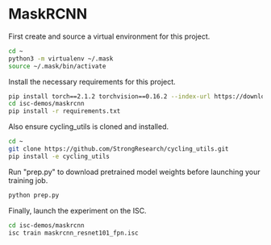 # MaskRCNN

First create and source a virtual environment for this project.

```bash
cd ~
python3 -m virtualenv ~/.mask
source ~/.mask/bin/activate
```

Install the necessary requirements for this project.

```bash
pip install torch==2.1.2 torchvision==0.16.2 --index-url https://download.pytorch.org/whl/cu118
cd isc-demos/maskrcnn
pip install -r requirements.txt
```

Also ensure cycling_utils is cloned and installed.

```bash
cd ~
git clone https://github.com/StrongResearch/cycling_utils.git
pip install -e cycling_utils
```

Run "prep.py" to download pretrained model weights before launching your training job.

```bash
python prep.py
```

Finally, launch the experiment on the ISC.

```bash
cd isc-demos/maskrcnn
isc train maskrcnn_resnet101_fpn.isc
```